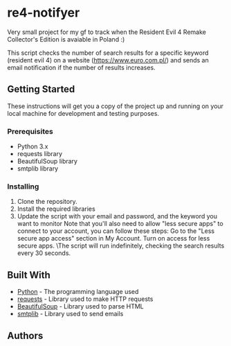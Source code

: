 # re4-notifyer
Very small project for my gf to track when the Resident Evil 4 Remake Collector's Edition is avaiable in Poland :) 

This script checks the number of search results for a specific keyword (resident evil 4) on a website (https://www.euro.com.pl/) and sends an email notification if the number of results increases.

## Getting Started

These instructions will get you a copy of the project up and running on your local machine for development and testing purposes.

### Prerequisites

- Python 3.x
- requests library
- BeautifulSoup library
- smtplib library

### Installing

1. Clone the repository.
2. Install the required libraries
3. Update the script with your email and password, and the keyword you want to monitor
Note that you'll also need to allow "less secure apps" to connect to your account, you can follow these steps:
Go to the "Less secure app access" section in My Account.
Turn on access for less secure apps.
\The script will run indefinitely, checking the search results every 30 seconds.

## Built With

* [Python](https://www.python.org/) - The programming language used
* [requests](https://requests.readthedocs.io/en/master/) - Library used to make HTTP requests
* [BeautifulSoup](https://www.crummy.com/software/BeautifulSoup/bs4/doc/) - Library used to parse HTML
* [smtplib](https://docs.python.org/3/library/smtplib.html) - Library used to send emails

## Authors
